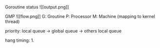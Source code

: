 Goroutine status
![[output.png]]

GMP 
![[flow.png]]
G: Groutine
P: Processor
M: Machine (mapping to kernel thread)

priority: local queue -> global queue -> others local queue

hang timing:
1. 